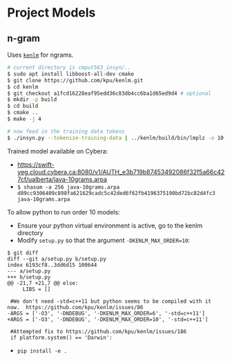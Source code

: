 Project Models
==============

## n-gram

Uses [`kenlm`](https://github.com/kpu/kenlm) for ngrams.

```bash
# current directory is cmput563_insyn/..
$ sudo apt install libboost-all-dev cmake
$ git clone https://github.com/kpu/kenlm.git
$ cd kenlm
$ git checkout a1fcd16228eaf95edd36c83db4cc6ba1d65ed9d4 # optional
$ mkdir -p build
$ cd build
$ cmake ..
$ make -j 4

# now feed in the training data tokens
$ ./insyn.py --tokenize-training-data | ../kenlm/build/bin/lmplz -o 10 > java-10grams.arpa
```

Trained model available on Cybera:
  - https://swift-yeg.cloud.cybera.ca:8080/v1/AUTH_e3b719b87453492086f32f5a66c427cf/ualberta/java-10grams.arpa
  - `$ shasum -a 256 java-10grams.arpa 
d89cc9306409c898fa621629cadc5c42ded6f62fb4196375190bd72bc82d4fc3  java-10grams.arpa
`

To allow python to run order 10 models:
- Ensure your python virtual environment is active, go to the kenlm directory
- Modify `setup.py` so that the argument `-DKENLM_MAX_ORDER=10`:
```text
$ git diff
diff --git a/setup.py b/setup.py
index 6193cf8..3dd6d15 100644
--- a/setup.py
+++ b/setup.py
@@ -21,7 +21,7 @@ else:
     LIBS = []
 
 #We don't need -std=c++11 but python seems to be compiled with it now.  https://github.com/kpu/kenlm/issues/86
-ARGS = ['-O3', '-DNDEBUG', '-DKENLM_MAX_ORDER=6', '-std=c++11']
+ARGS = ['-O3', '-DNDEBUG', '-DKENLM_MAX_ORDER=10', '-std=c++11']
 
 #Attempted fix to https://github.com/kpu/kenlm/issues/186
 if platform.system() == 'Darwin':
```
- `pip install -e .`
